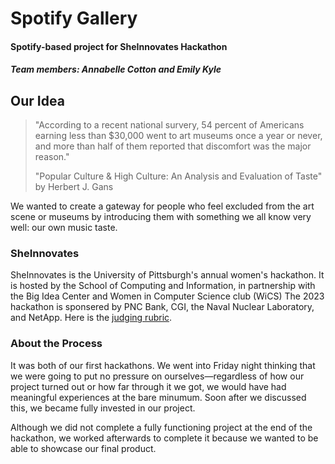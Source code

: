 # Spotify Gallery
#### Spotify-based project for SheInnovates Hackathon

##### Team members: Annabelle Cotton and Emily Kyle

## Our Idea
> "According to a recent national survery, 54 percent of Americans earning less than $30,000 went to art museums once a year or never, and more than half of them reported that discomfort was the major reason." 
> 
> "Popular Culture & High Culture: An Analysis and Evaluation of Taste" by Herbert J. Gans

We wanted to create a gateway for people who feel excluded from the art scene or museums by introducing them with something we all know very well: our own music taste.

### SheInnovates
SheInnovates is the University of Pittsburgh's annual women's hackathon. It is hosted by the School of Computing and Information, in partnership with the Big Idea Center and Women in Computer Science club (WiCS) The 2023 hackathon is sponsered by PNC Bank, CGI, the Naval Nuclear Laboratory, and NetApp. Here is the [judging rubric](https://docs.google.com/document/d/1MDOe1yl4DQILHfdKdZqc7tX816J4dKos/edit?usp=sharing&ouid=102679682680888862809&rtpof=true&sd=true).

### About the Process
It was both of our first hackathons. We went into Friday night thinking that we were going to put no pressure on ourselves—regardless of how our project turned out or how far through it we got, we would have had meaningful experiences at the bare minumum. Soon after we discussed this, we became fully invested in our project.

Although we did not complete a fully functioning project at the end of the hackathon, we worked afterwards to complete it because we wanted to be able to showcase our final product.
